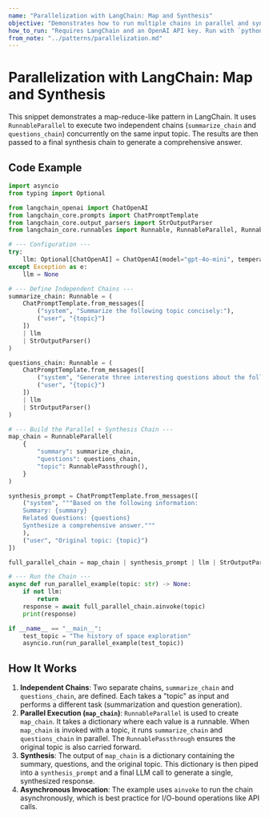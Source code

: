 ```yaml
---
name: "Parallelization with LangChain: Map and Synthesis"
objective: "Demonstrates how to run multiple chains in parallel and synthesize their outputs using LangChain's RunnableParallel."
how_to_run: "Requires LangChain and an OpenAI API key. Run with `python your_script_name.py`."
from_note: "../patterns/parallelization.md"
---
```


# Parallelization with LangChain: Map and Synthesis

This snippet demonstrates a map-reduce-like pattern in LangChain. It uses `RunnableParallel` to execute two independent chains (`summarize_chain` and `questions_chain`) concurrently on the same input topic. The results are then passed to a final synthesis chain to generate a comprehensive answer.

## Code Example

```python
import asyncio
from typing import Optional

from langchain_openai import ChatOpenAI
from langchain_core.prompts import ChatPromptTemplate
from langchain_core.output_parsers import StrOutputParser
from langchain_core.runnables import Runnable, RunnableParallel, RunnablePassthrough

# --- Configuration ---
try:
    llm: Optional[ChatOpenAI] = ChatOpenAI(model="gpt-4o-mini", temperature=0.7)
except Exception as e:
    llm = None

# --- Define Independent Chains ---
summarize_chain: Runnable = (
    ChatPromptTemplate.from_messages([
        ("system", "Summarize the following topic concisely:"),
        ("user", "{topic}")
    ])
    | llm
    | StrOutputParser()
)

questions_chain: Runnable = (
    ChatPromptTemplate.from_messages([
        ("system", "Generate three interesting questions about the following topic:"),
        ("user", "{topic}")
    ])
    | llm
    | StrOutputParser()
)

# --- Build the Parallel + Synthesis Chain ---
map_chain = RunnableParallel(
    {
        "summary": summarize_chain,
        "questions": questions_chain,
        "topic": RunnablePassthrough(),
    }
)

synthesis_prompt = ChatPromptTemplate.from_messages([
    ("system", """Based on the following information:
    Summary: {summary}
    Related Questions: {questions}
    Synthesize a comprehensive answer."""
    ),
    ("user", "Original topic: {topic}")
])

full_parallel_chain = map_chain | synthesis_prompt | llm | StrOutputParser()

# --- Run the Chain ---
async def run_parallel_example(topic: str) -> None:
    if not llm:
        return
    response = await full_parallel_chain.ainvoke(topic)
    print(response)

if __name__ == "__main__":
    test_topic = "The history of space exploration"
    asyncio.run(run_parallel_example(test_topic))
```

## How It Works

1.  **Independent Chains**: Two separate chains, `summarize_chain` and `questions_chain`, are defined. Each takes a "topic" as input and performs a different task (summarization and question generation).
2.  **Parallel Execution (`map_chain`)**: `RunnableParallel` is used to create `map_chain`. It takes a dictionary where each value is a runnable. When `map_chain` is invoked with a topic, it runs `summarize_chain` and `questions_chain` in parallel. The `RunnablePassthrough` ensures the original topic is also carried forward.
3.  **Synthesis**: The output of `map_chain` is a dictionary containing the summary, questions, and the original topic. This dictionary is then piped into a `synthesis_prompt` and a final LLM call to generate a single, synthesized response.
4.  **Asynchronous Invocation**: The example uses `ainvoke` to run the chain asynchronously, which is best practice for I/O-bound operations like API calls.